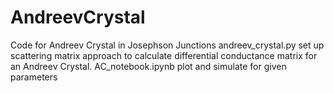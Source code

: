 # AndreevCrystal
Code for Andreev Crystal in Josephson Junctions
andreev_crystal.py set up scattering matrix approach to calculate differential conductance matrix for an Andreev Crystal.
AC_notebook.ipynb plot and simulate for given parameters
